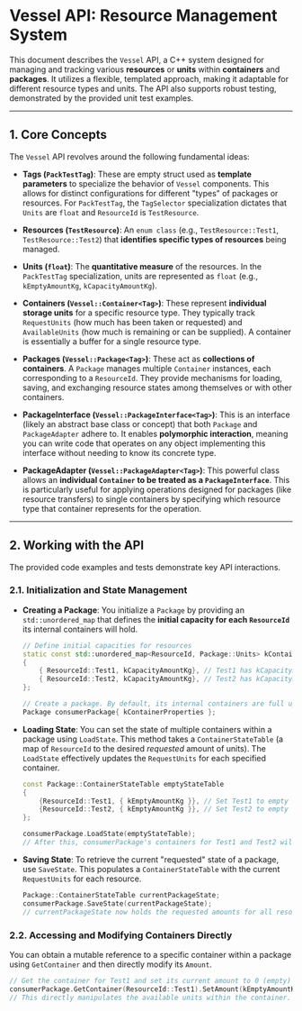 # Vessel API: Resource Management System

This document describes the `Vessel` API, a C++ system designed for managing and tracking various **resources** or **units** within **containers** and **packages**. It utilizes a flexible, templated approach, making it adaptable for different resource types and units. The API also supports robust testing, demonstrated by the provided unit test examples.

---

## 1. Core Concepts

The `Vessel` API revolves around the following fundamental ideas:

* **Tags (`PackTestTag`)**: These are empty struct used as **template parameters** to specialize the behavior of `Vessel` components. This allows for distinct configurations for different "types" of packages or resources. For `PackTestTag`, the `TagSelector` specialization dictates that `Units` are `float` and `ResourceId` is `TestResource`.

* **Resources (`TestResource`)**: An `enum class` (e.g., `TestResource::Test1`, `TestResource::Test2`) that **identifies specific types of resources** being managed.

* **Units (`float`)**: The **quantitative measure** of the resources. In the `PackTestTag` specialization, units are represented as `float` (e.g., `kEmptyAmountKg`, `kCapacityAmountKg`).

* **Containers (`Vessel::Container<Tag>`)**: These represent **individual storage units** for a specific resource type. They typically track `RequestUnits` (how much has been taken or requested) and `AvailableUnits` (how much is remaining or can be supplied). A container is essentially a buffer for a single resource type.

* **Packages (`Vessel::Package<Tag>`)**: These act as **collections of containers**. A `Package` manages multiple `Container` instances, each corresponding to a `ResourceId`. They provide mechanisms for loading, saving, and exchanging resource states among themselves or with other containers.

* **PackageInterface (`Vessel::PackageInterface<Tag>`)**: This is an interface (likely an abstract base class or concept) that both `Package` and `PackageAdapter` adhere to. It enables **polymorphic interaction**, meaning you can write code that operates on any object implementing this interface without needing to know its concrete type.

* **PackageAdapter (`Vessel::PackageAdapter<Tag>`)**: This powerful class allows an **individual `Container` to be treated as a `PackageInterface`**. This is particularly useful for applying operations designed for packages (like resource transfers) to single containers by specifying which resource type that container represents for the operation.

---

## 2. Working with the API

The provided code examples and tests demonstrate key API interactions.

### 2.1. Initialization and State Management

* **Creating a Package**:
    You initialize a `Package` by providing an `std::unordered_map` that defines the **initial capacity for each `ResourceId`** its internal containers will hold.

    ```cpp
    // Define initial capacities for resources
    static const std::unordered_map<ResourceId, Package::Units> kContainerProperties
    {
        { ResourceId::Test1, kCapacityAmountKg}, // Test1 has kCapacityAmountKg
        { ResourceId::Test2, kCapacityAmountKg}, // Test2 has kCapacityAmountKg
    };

    // Create a package. By default, its internal containers are full upon creation.
    Package consumerPackage{ kContainerProperties };
    ```

* **Loading State**:
    You can set the state of multiple containers within a package using `LoadState`. This method takes a `ContainerStateTable` (a map of `ResourceId` to the desired *requested* amount of units). The `LoadState` effectively updates the `RequestUnits` for each specified container.

    ```cpp
    const Package::ContainerStateTable emptyStateTable
    {
        {ResourceId::Test1, { kEmptyAmountKg }}, // Set Test1 to empty (all requested)
        {ResourceId::Test2, { kEmptyAmountKg }}, // Set Test2 to empty (all requested)
    };

    consumerPackage.LoadState(emptyStateTable);
    // After this, consumerPackage's containers for Test1 and Test2 will be in an "empty" state.
    ```

* **Saving State**:
    To retrieve the current "requested" state of a package, use `SaveState`. This populates a `ContainerStateTable` with the current `RequestUnits` for each resource.

    ```cpp
    Package::ContainerStateTable currentPackageState;
    consumerPackage.SaveState(currentPackageState);
    // currentPackageState now holds the requested amounts for all resources in consumerPackage.
    ```

### 2.2. Accessing and Modifying Containers Directly

You can obtain a mutable reference to a specific container within a package using `GetContainer` and then directly modify its `Amount`.

```cpp
// Get the container for Test1 and set its current amount to 0 (empty)
consumerPackage.GetContainer(ResourceId::Test1).SetAmount(kEmptyAmountKg);
// This directly manipulates the available units within the container.
